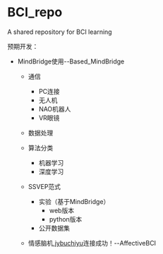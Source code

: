 # BCI_repo

A shared repository for BCI learning

预期开发：

* MindBridge使用--Based_MindBridge

  * 通信

    * PC连接
    * 无人机
    * NAO机器人
    * VR眼镜
  * 数据处理
  * 算法分类

    * 机器学习
    * 深度学习
  * SSVEP范式

    * 实验（基于MindBridge）
      * web版本
      * python版本
    * 公开数据集
  * 情感脑机,[jybuchiyu](https://github.com/6jybuchiyu)连接成功！--AffectiveBCI

